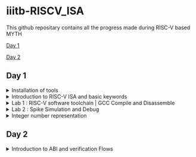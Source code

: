 # iiitb-RISCV_ISA
This github repositary contains all the progress made during RISC-V based MYTH

[Day 1](#day-1)

[Day 2](#day-2)

## Day 1

<details>
<summary> Installation of tools </summary>
To install the RISC-V toolchain on Ubuntu, follow these steps:
- Install Prerequisites:
Before you can build the RISC-V toolchain, you'll need to install some software dependencies like spike, pk, gcc etc:
  
``` bash
sudo apt update
sudo apt install autoconf automake autotools-dev curl python3 libmpc-dev libmpfr-dev libgmp-dev gawk build-essential bison flex texinfo gperf libtool patchutils bc zlib1g-dev libexpat-dev git
```
-  Clone the RISC-V GNU Toolchain Repository:
```bash
git clone --recursive https://github.com/riscv/riscv-gnu-toolchain
```
- Build and install the tool chain
```bash
git clone https://github.com/kunalg123/riscv_workshop_collaterals.git
cd riscv_workshop_collaterals
chmod +x run.sh
./run.sh
```
Once you run it you may get make error. ignore it  and type the following command
```bash
cd ~/riscv_toolchain/iverilog/
git checkout --track -b v10-branch origin/v10-branch
git pull 
chmod 777 autoconf.sh 
./autoconf.sh 
./configure 
make
sudo make install 
```
to set the PATH variable in .bashrc
```bash
gedit .bashrc
export PATH="/home/simar-thethi/riscv_toolchain/riscv64-unknown-elf-gcc-8.3.0-2019.08.0-x86_64-linux-ubuntu14/bin:$PATH" #Type at last line #
close the bashrc and type
source .bashrc
```
</details>
<details>
<summary> Introduction to RISC-V ISA and basic keywords </summary>

RISC-V is an open-source instruction set architecture (ISA) for computer processors.
An instruction set architecture defines the set of instructions that a processor can execute and the organization and behaviour of those instructions. RISC-V is unique in that any single company or organization does not own it. and it is freely available for anyone to use, modify, and implement without the need for licensing fees or proprietary restrictions.
![Screenshot from 2023-08-21 01-05-30](https://github.com/simarthethi/iiitb-RISCV_ISA/assets/140998783/f7f9e295-496b-43bd-affd-042211d74f89)
Application software (apps) and hardware are linked by 'system software'.There are various layers of **system software**. This includes major components like Compiler and Assembler.

The compiler compiles high-level codes like C and C++ to Instructions(eg: the codes inside .exe files) that can be read by the Assembler.
The Assembler converts it into binary codes which the machine can understand. The instructions act as an interface between the high-level language and the machine language.

The converted binary is then given to an RTL snippet that understands the instruction. This is done by a Hardware Description Language (HDL).
This is basically called RTL implementation and a netlist is being generated. with this, a physical design implementation of the design is generated.

The RISC-V project began at the University of California, Berkeley in 2010, and it has since gained significant traction in both academia and industry. Its open nature has led to a growing ecosystem of hardware and software developers collaborating to create a wide range of products, from simple embedded devices to high-performance supercomputers. 
</details>

<details>
<summary> Lab 1 : RISC-V software toolchain | GCC Compile and Disassemble </summary>
- sumt of 1 to n integers on sum1ton.c
  
  First, let us write a basic C program to find the sum of n numbers using *gedit*.
  ```bash
gedit sum1ton.c
```
```bash
  #include <stdio.h>
int main(){
int n = 100,sum=0,i;
for(i=0;i<=n;i++)
{
    sum= sum +i;
}
printf("The sum of %d consecutive numbers is :%d \n",n,sum);
return 0;
}
```
after writing the code we can execute it and also compile the .c file using RISC-V compiler tool
```bash
./a.out
riscv64-unknown-elf-gcc -O1 -mabi=lp64 -march=rv64i -o sum1ton.o sum1ton.c
```
To view the assembly code for the same, do the following command.
```bash
riscv64-unknown-elf-objdump -d sum1ton.o
```
![Screenshot from 2023-08-21 01-30-09](https://github.com/simarthethi/iiitb-RISCV_ISA/assets/140998783/434602a0-5a1e-42e6-8f89-536d0c527a50)
To view the detailed code do the following command.
```bash
riscv64-unknown-elf-objdump -d sum1ton.o | less
```
![Screenshot from 2023-08-21 01-34-06](https://github.com/simarthethi/iiitb-RISCV_ISA/assets/140998783/16e6e3a7-eb22-424d-b9c4-708d13385477)

In the above screenshot, we can see the memory address for 
the instructions. Where it starts and where another one 
begins.
If we subtract '00000000000101c0'(end of main) and 
'0000000000010184'(beginning of main) and then divide by 4 
we get 15. Which is the number of instructions within that 
particular block(main).

Now let's execute the below commands:
```bash
riscv64-unknown-elf-gcc -Ofast -mabi=lp64 -march=rv64i -o sum1ton.o sum1ton.c
riscv64-unknown-elf-objdump -d sum1ton.o | less
```
![Screenshot from 2023-08-21 01-38-40](https://github.com/simarthethi/iiitb-RISCV_ISA/assets/140998783/84e3d5b3-b3ae-4e94-9c0d-fe3a5939b1a9)

</details>

<details>
<summary> Lab 2 : Spike Simulation and Debug </summary>

In this lab, we are going to Debug the '.o' file that we 
generated using the RISC-V compiler.
For that, we use the following command: 
```bash
spike pk sum1ton.o
spike -d pk sum1ton.o
```
The debugger mode will be open.
We use the until command to move to a particular address.
Here we are debugging the highlighted instructions.
![Screenshot from 2023-08-21 01-38-40](https://github.com/simarthethi/iiitb-RISCV_ISA/assets/140998783/84e3d5b3-b3ae-4e94-9c0d-fe3a5939b1a9)
The following commands are used in the debugger:
```bash
until pc 0 100b0 //moves the program counter(PC) to the address
reg 0 a2    //views content of the address
**We press enter to go to the next instruction**
```
![risc day_1 debugging in Ofast directory](https://github.com/simarthethi/iiitb-RISCV_ISA/assets/140998783/59e0a415-f1c0-4397-a968-07300f1f52ae)

In the above screenshot, we can see the register pertaining to a particular instruction getting updated.
</details>

<details>
<summary> Integer number representation </summary>
The RISC-V architecture defines several different data types and number systems to represent and manipulate data. Here, I'll explain the basic number systems used in RISC-V:

- Binary Number System: RISC-V, like most digital systems,
primarily operates on binary data. In the binary number
system, numbers are represented using only two symbols: 0
and 1. Each digit in a binary number represents a power of
2. For example, the binary number "1101" represents (1 *
2^3) + (1 * 2^2) + (0 * 2^1) + (1 * 2^0) = 13 in decimal.
- Integer Representation: RISC-V supports different integer
data types with varying sizes. The most common are 32-bit
and 64-bit integers, denoted as "RV32" and "RV64"
respectively. Integers are typically represented in two's
complement form, which allows both positive and negative
values to be stored and manipulated using the same hardware.
- Floating-Point Representation: RISC-V also supports
floating-point operations for real numbers. Floating-point
numbers are represented using a sign bit, an exponent, and a
fraction (also known as mantissa). RISC-V defines different
formats for floating-point numbers, including the IEEE 754
standard formats (single precision, double precision, etc.).
These formats allow a wide range of values to be represented
with varying levels of precision.
- Hexadecimal Notation: While binary is the fundamental
representation in RISC-V, hexadecimal (base-16) notation is
often used to represent binary numbers in a more human-
readable form. Each hexadecimal digit represents four bits.
For example, the binary number "11011010" can be represented
as "DA" in hexadecimal.
- Memory Addressing: RISC-V CPUs use memory addresses to
access data stored in memory. Memory addresses are typically
represented in hexadecimal form. The exact memory addressing
scheme depends on the specific RISC-V implementation and the
memory model being used. Overall, the RISC-V architecture
provides a flexible framework for representing and
manipulating different types of numbers, allowing software
developers and hardware designers to efficiently perform
arithmetic and logical operations on various data types
within the context of RISC-V-based systems.

In computer architecture, the terms "bit," "byte," "word," and "double word" refer to different units of data storage and manipulation. These terms are used to describe the size of data that a computer's memory and processing units can handle. The specific sizes of these units can vary based on the architecture and implementation, but I'll provide you with some common interpretations:

- Bit: A bit is the smallest unit of data in computing. It
can represent one of two values: 0 or 1. Bits are the
building blocks of all digital information and are used to
represent various types of data and instructions in a
computer's memory and processing units.

- Byte: A byte is a group of 8 bits. It is the basic
addressable unit of memory storage in most computer
architectures. Bytes are commonly used to represent
characters, numbers, and other small data elements. For
example, the ASCII code for the letter 'A' is 65, which can
be represented as a byte with the binary value 01000001.

- Word: The term "word" refers to the natural data size that
a computer's central processing unit (CPU) can process in a
single operation. The size of a word can vary between
different computer architectures. In the context of x86 and
x86-64 architectures, a word is typically 16 bits, while in
other architectures like RISC-V, a word can be 32 bits or 64
bits. The size of a word determines the maximum amount of
data that the CPU can manipulate at once, which can impact
the efficiency of data processing.

- Double Word (Dword): The term "double word" (often
abbreviated as "dword") is used to describe a data unit that
is twice the size of a standard word. In x86 and x86-64
architectures, a double word is 32 bits, while in some other
architectures, it can refer to a 64-bit value. The term
"dword" is often used in the x86 family of processors to
describe a 32-bit data value. It's important to note that
the exact sizes of these units can vary based on the
computer architecture and implementation. Total Number of
pattern by RV64 will be 2^64 RISC- doubleword can represent
'0' to '(2^64 - 1)' unsigned numbers or positive numbers
</details>

## Day 2

<details>
<summary> Introduction to ABI and verification Flows </summary>




